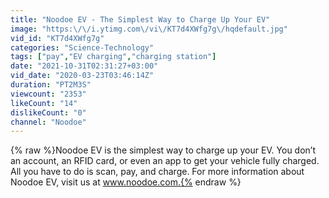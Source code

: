 ```yaml
---
title: "Noodoe EV - The Simplest Way to Charge Up Your EV"
image: "https:\/\/i.ytimg.com\/vi\/KT7d4XWfg7g\/hqdefault.jpg"
vid_id: "KT7d4XWfg7g"
categories: "Science-Technology"
tags: ["pay","EV charging","charging station"]
date: "2021-10-31T02:31:27+03:00"
vid_date: "2020-03-23T03:46:14Z"
duration: "PT2M3S"
viewcount: "2353"
likeCount: "14"
dislikeCount: "0"
channel: "Noodoe"
---
```

{% raw %}Noodoe EV is the simplest way to charge up your EV. You don’t an account, an RFID card, or even an app to get your vehicle fully charged. All you have to do is scan, pay, and charge. For more information about Noodoe EV, visit us at www.noodoe.com.{% endraw %}
